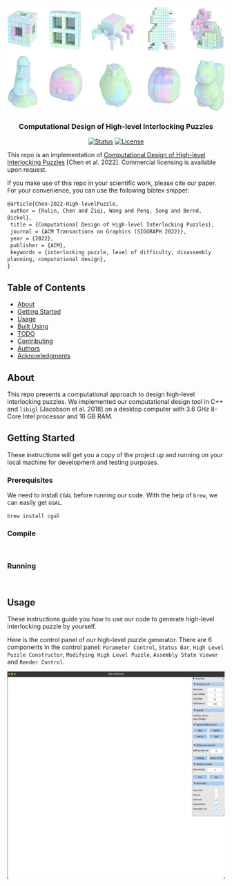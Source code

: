<p align="center">
  <a href="" rel="noopener">
 <img width=640px height=240px src="doc/result_shape.png" alt="Project logo"></a>
</p>

<h3 align="center">Computational Design of High-level Interlocking Puzzles</h3>

<div align="center">

  [![Status](https://img.shields.io/badge/status-active-success.svg)]() 
  [![License](https://img.shields.io/badge/license-MIT-blue.svg)](/LICENSE)

</div>

This repo is an implementation of [Computational Design of High-level Interlocking Puzzles](doc/High-LevelPuzzle.pdf) [Chen et al. 2022]. Commercial licensing is available upon request.

If you make use of this repo in your scientific work, please cite our paper. For your convenience,
you can use the following bibtex snippet:

    @article{Chen-2022-High-levelPuzzle,
     author = {Rulin, Chen and Ziqi, Wang and Peng, Song and Bernd, Bickel},
     title = {Computational Design of High-level Interlocking Puzzles},
     journal = {ACM Transactions on Graphics (SIGGRAPH 2022)},
     year = {2022},
     publisher = {ACM},
     keywords = {interlocking puzzle, level of difficulty, disassembly planning, computational design},
    }

## Table of Contents
- [About](#about)
- [Getting Started](#getting_started)
- [Usage](#usage)
- [Built Using](#built_using)
- [TODO](../TODO.md)
- [Contributing](../CONTRIBUTING.md)
- [Authors](#authors)
- [Acknowledgments](#acknowledgement)

## About <a name = "about"></a>
This repo presents a computational approach to design high-level interlocking puzzles. We implemented our computational design tool in C++ and `libigl` [Jacobson et al. 2018] on a desktop computer with 3.6 GHz 8-Core Intel processor and 16 GB RAM.

## Getting Started <a name = "getting_started"></a>
These instructions will get you a copy of the project up and running on your local machine for development and testing purposes.

### Prerequisites
We need to install `CGAL` before running our code. With the help of `brew`, we can easily get `GGAL`.

```
brew install cgal
```

### Compile

```


```

### Running

```


```

## Usage <a name = "usage"></a>
These instructions guide you how to use our code to generate high-level interlocking puzzle by yourself.

Here is the control panel of our high-level puzzle generator. There are 6 components in the control panel: `Parameter Control`, `Status Bar`, `High Level Puzzle Constructor`, `Modifying High Level Puzzle`, `Assembly State Viewer` and `Render Control`.

<p align="center">
  <a href="" rel="noopener">
 <img width=640px height=480px src="doc/control_panel.png" alt="Control Panel"></a>
</p>



